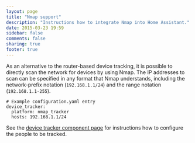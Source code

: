 ```yaml
---
layout: page
title: "Nmap support"
description: "Instructions how to integrate Nmap into Home Assistant."
date: 2015-03-23 19:59
sidebar: false
comments: false
sharing: true
footer: true
---
```


As an alternative to the router-based device tracking, it is possible to directly scan the network for devices by using Nmap. The IP addresses to scan can be specified in any format that Nmap understands, including the network-prefix notation (`192.168.1.1/24`) and the range notation (`192.168.1.1-255`).

```
# Example configuration.yaml entry
device_tracker:
  platform: nmap_tracker
  hosts: 192.168.1.1/24
```

See the [device tracker component page](/components/device_tracker.html) for instructions how to configure the people to be tracked.
